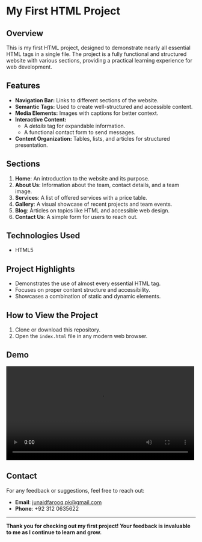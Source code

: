# My First HTML Project  

## Overview  
This is my first HTML project, designed to demonstrate nearly all essential HTML tags in a single file. The project is a fully functional and structured website with various sections, providing a practical learning experience for web development.  

## Features  
- **Navigation Bar:** Links to different sections of the website.  
- **Semantic Tags:** Used to create well-structured and accessible content.  
- **Media Elements:** Images with captions for better context.  
- **Interactive Content:**  
  - A *details* tag for expandable information.  
  - A functional contact form to send messages.  
- **Content Organization:** Tables, lists, and articles for structured presentation.  

## Sections  
1. **Home**: An introduction to the website and its purpose.  
2. **About Us**: Information about the team, contact details, and a team image.  
3. **Services**: A list of offered services with a price table.  
4. **Gallery**: A visual showcase of recent projects and team events.  
5. **Blog**: Articles on topics like HTML and accessible web design.  
6. **Contact Us**: A simple form for users to reach out.  

## Technologies Used  
- HTML5  

## Project Highlights  
- Demonstrates the use of almost every essential HTML tag.  
- Focuses on proper content structure and accessibility.  
- Showcases a combination of static and dynamic elements.  

## How to View the Project  
1. Clone or download this repository.  
2. Open the `index.html` file in any modern web browser.

## Demo
<video src="demo.mp4" controls width="500"></video>

## Contact  
For any feedback or suggestions, feel free to reach out:  
- **Email**: [junaidfarooq.pk@gmail.com](mailto:junaidfarooq.pk@gmail.com)  
- **Phone**: +92 312 0635622  

---

**Thank you for checking out my first project! Your feedback is invaluable to me as I continue to learn and grow.**  
